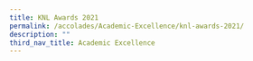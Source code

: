```yaml
---
title: KNL Awards 2021
permalink: /accolades/Academic-Excellence/knl-awards-2021/
description: ""
third_nav_title: Academic Excellence
---
```

